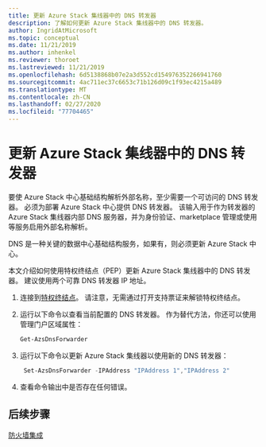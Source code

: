 ```yaml
---
title: 更新 Azure Stack 集线器中的 DNS 转发器
description: 了解如何更新 Azure Stack 集线器中的 DNS 转发器。
author: IngridAtMicrosoft
ms.topic: conceptual
ms.date: 11/21/2019
ms.author: inhenkel
ms.reviewer: thoroet
ms.lastreviewed: 11/21/2019
ms.openlocfilehash: 6d5138868b07e2a3d552cd154976352266941760
ms.sourcegitcommit: 4ac711ec37c6653c71b126d09c1f93ec4215a489
ms.translationtype: MT
ms.contentlocale: zh-CN
ms.lasthandoff: 02/27/2020
ms.locfileid: "77704465"
---
```

# <a name="update-the-dns-forwarder-in-azure-stack-hub"></a>更新 Azure Stack 集线器中的 DNS 转发器

要使 Azure Stack 中心基础结构解析外部名称，至少需要一个可访问的 DNS 转发器。 必须为部署 Azure Stack 中心提供 DNS 转发器。 该输入用于作为转发器的 Azure Stack 集线器内部 DNS 服务器，并为身份验证、marketplace 管理或使用等服务启用外部名称解析。

DNS 是一种关键的数据中心基础结构服务，如果有，则必须更新 Azure Stack 中心。

本文介绍如何使用特权终结点（PEP）更新 Azure Stack 集线器中的 DNS 转发器。 建议使用两个可靠 DNS 转发器 IP 地址。

1. 连接到[特权终结点](azure-stack-privileged-endpoint.md)。 请注意，无需通过打开支持票证来解锁特权终结点。

2. 运行以下命令以查看当前配置的 DNS 转发器。 作为替代方法，你还可以使用管理门户区域属性：

   ```powershell
   Get-AzsDnsForwarder
   ```

3. 运行以下命令以更新 Azure Stack 集线器以使用新的 DNS 转发器：

   ```powershell
    Set-AzsDnsForwarder -IPAddress "IPAddress 1","IPAddress 2"
   ```

4. 查看命令输出中是否存在任何错误。

## <a name="next-steps"></a>后续步骤

[防火墙集成](azure-stack-firewall.md)
